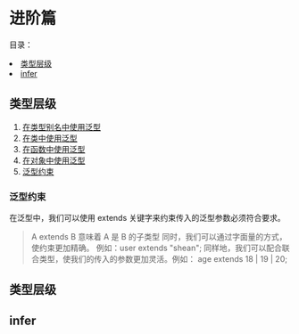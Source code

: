 # 进阶篇

目录：
<li><a href="#typeLevel">类型层级</a></li>
<li><a href="#infer">infer</a></li>


<h2 id="typeLevel">类型层级</h2>

1. <a href="#tTtile1">在类型别名中使用泛型</a>
2. <a href="#tTtile2">在类中使用泛型</a>
3. <a href="#tTtile3">在函数中使用泛型</a>
4. <a href="#tTtile4">在对象中使用泛型</a>
5. <a href="#tTtile5">泛型约束</a>

<h3 id="tTtile5">泛型约束</h3>

在泛型中，我们可以使用 extends 关键字来约束传入的泛型参数必须符合要求。<br>
> A extends B 意味着 A 是 B 的子类型
同时，我们可以通过字面量的方式，使约束更加精确。 例如：user extends "shean";
同样地，我们可以配合联合类型，使我们的传入的参数更加灵活。例如： age extends 18 | 19 | 20;


## 类型层级
## infer

